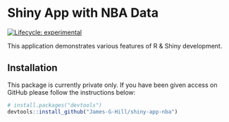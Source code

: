 
<!-- README.md is generated from README.Rmd. Please edit that file -->

# Shiny App with NBA Data

<!-- badges: start -->

[![Lifecycle:
experimental](https://img.shields.io/badge/lifecycle-experimental-orange.svg)](https://lifecycle.r-lib.org/articles/stages.html#experimental)
<!-- badges: end -->

This application demonstrates various features of R & Shiny development.

## Installation

This package is currently private only. If you have been given access on
GitHub please follow the instructions below:

``` r
# install.packages("devtools")
devtools::install_github("James-G-Hill/shiny-app-nba")
```
